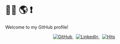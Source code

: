 # 👋🏽 🌎 ❗ 

Welcome to my GitHub profile!

<p align="center">
    <a href="https://github.com/tariq86">
        <img src="https://img.shields.io/github/followers/tariq86.svg?label=GitHub&style=social" alt="GitHub" />
    </a>
    <span>&nbsp;</span>
    <a href="https://www.linkedin.com/in/tariqabusheikh">
        <img src="https://img.shields.io/badge/LinkedIn--_.svg?style=social&logo=linkedin" alt="LinkedIn" />
    </a>
    <span>&nbsp;</span>
    <a href="#">
        <img src="http://hits.dwyl.com/tariq86/tariq86.svg" alt="Hits" />
    </a>
</p>

